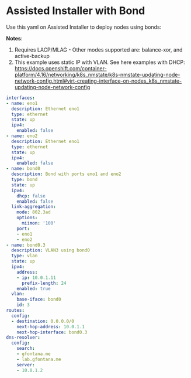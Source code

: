 
# Assisted Installer with Bond

Use this yaml on Assisted Installer to deploy nodes using bonds:

**Notes**: 
1. Requires LACP/MLAG - Other modes supported are: balance-xor, and active-backup
2. This example uses static IP with VLAN. See here examples with DHCP: https://docs.openshift.com/container-platform/4.16/networking/k8s_nmstate/k8s-nmstate-updating-node-network-config.html#virt-creating-interface-on-nodes_k8s_nmstate-updating-node-network-config

```yaml
interfaces:
- name: eno1
  description: Ethernet eno1
  type: ethernet
  state: up
  ipv4:
    enabled: false
- name: eno2
  description: Ethernet eno1
  type: ethernet
  state: up
  ipv4:
    enabled: false
- name: bond0
  description: Bond with ports eno1 and eno2
  type: bond
  state: up
  ipv4:
    dhcp: false
    enabled: false
  link-aggregation:
    mode: 802.3ad
    options:
      miimon: '100'
    port:
    - eno1
    - eno2
- name: bond0.3
  description: VLAN3 using bond0
  type: vlan
  state: up
  ipv4:
    address: 
    - ip: 10.0.1.11
      prefix-length: 24
    enabled: true
  vlan:
    base-iface: bond0
    id: 3
routes:
  config:
  - destination: 0.0.0.0/0
    next-hop-address: 10.0.1.1 
    next-hop-interface: bond0.3
dns-resolver:
  config:
    search:
    - gfontana.me
    - lab.gfontana.me
    server:
    - 10.0.1.2
```    